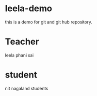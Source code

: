 # leela-demo
this is a demo for git and git hub repository.
# Teacher
leela phani sai
# student
nit nagaland students